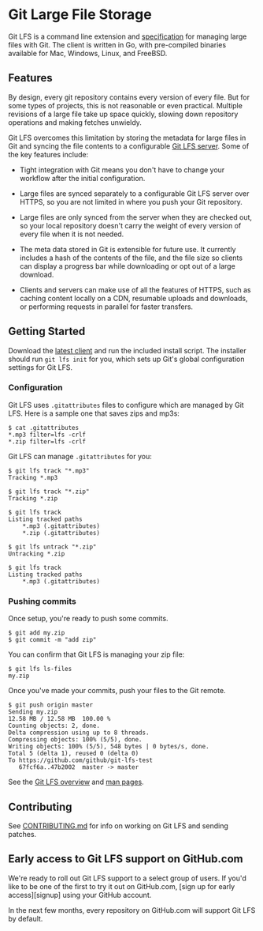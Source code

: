 # Git Large File Storage

Git LFS is a command line extension and [specification](docs/spec.md) for
managing large files with Git. The client is written in Go, with pre-compiled
binaries available for Mac, Windows, Linux, and FreeBSD.

## Features

By design, every git repository contains every version of every file. But
for some types of projects, this is not reasonable or even practical.
Multiple revisions of a large file take up space quickly, slowing down
repository operations and making fetches unwieldy.

Git LFS overcomes this limitation by storing the metadata for large files in
Git and syncing the file contents to a configurable [Git LFS
server](docs/api.md). Some of the key features include:

* Tight integration with Git means you don't have to change your workflow after
the initial configuration.

* Large files are synced separately to a configurable Git LFS server over HTTPS,
so you are not limited in where you push your Git repository.

* Large files are only synced from the server when they are checked out, so your
local repository doesn't carry the weight of every version of every file when it
is not needed.

* The meta data stored in Git is extensible for future use. It currently
includes a hash of the contents of the file, and the file size so clients can
display a progress bar while downloading or opt out of a large download.

* Clients and servers can make use of all the features of HTTPS, such as caching
content locally on a CDN, resumable uploads and downloads, or performing
requests in parallel for faster transfers.

## Getting Started

Download the [latest client][rel] and run the included install script.  The
installer should run `git lfs init` for you, which sets up Git's global
configuration settings for Git LFS.

[rel]: https://github.com/github/git-lfs/releases

### Configuration

Git LFS uses `.gitattributes` files to configure which are managed by Git LFS.
Here is a sample one that saves zips and mp3s:

    $ cat .gitattributes
    *.mp3 filter=lfs -crlf
    *.zip filter=lfs -crlf

Git LFS can manage `.gitattributes` for you:

    $ git lfs track "*.mp3"
    Tracking *.mp3

    $ git lfs track "*.zip"
    Tracking *.zip

    $ git lfs track
    Listing tracked paths
        *.mp3 (.gitattributes)
        *.zip (.gitattributes)

    $ git lfs untrack "*.zip"
    Untracking *.zip

    $ git lfs track
    Listing tracked paths
        *.mp3 (.gitattributes)

### Pushing commits

Once setup, you're ready to push some commits.

    $ git add my.zip
    $ git commit -m "add zip"

You can confirm that Git LFS is managing your zip file:

    $ git lfs ls-files
    my.zip

Once you've made your commits, push your files to the Git remote.

    $ git push origin master
    Sending my.zip
    12.58 MB / 12.58 MB  100.00 %
    Counting objects: 2, done.
    Delta compression using up to 8 threads.
    Compressing objects: 100% (5/5), done.
    Writing objects: 100% (5/5), 548 bytes | 0 bytes/s, done.
    Total 5 (delta 1), reused 0 (delta 0)
    To https://github.com/github/git-lfs-test
       67fcf6a..47b2002  master -> master

See the [Git LFS overview](https://github.com/github/git-lfs/tree/master/docs)
and [man pages](https://github.com/github/git-lfs/tree/master/docs/man).

## Contributing

See [CONTRIBUTING.md](CONTRIBUTING.md) for info on working on Git LFS and
sending patches.

## Early access to Git LFS support on GitHub.com

We're ready to roll out Git LFS support to a select group of users. If you'd like to be one of the first to try it out on GitHub.com, [sign up for early access][signup] using your GitHub account.

In the next few months, every repository on GitHub.com will support Git LFS by default.
